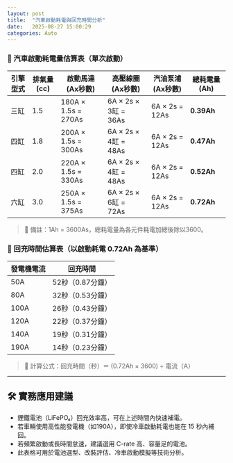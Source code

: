 ```yaml
---
layout: post
title:  "汽車啟動耗電與回充時間分析"
date:   2025-08-27 15:00:29
categories: Auto
---
```


### 🔋 汽車啟動耗電量估算表（單次啟動）

| 引擎型式 | 排氣量 (cc) | 啟動馬達 (Ax秒數) | 高壓線圈 (Ax秒數) | 汽油泵浦 (Ax秒數) | **總耗電量 (Ah)** |
|----------|-------------|--------------------|--------------------|--------------------|--------------------|
| 三缸     | 1.5         | 180A × 1.5s = 270As | 6A × 2s × 3缸 = 36As | 6A × 2s = 12As     | **0.39Ah**         |
| 四缸     | 1.8         | 200A × 1.5s = 300As | 6A × 2s × 4缸 = 48As | 6A × 2s = 12As     | **0.47Ah**         |
| 四缸     | 2.0         | 220A × 1.5s = 330As | 6A × 2s × 4缸 = 48As | 6A × 2s = 12As     | **0.52Ah**         |
| 六缸     | 3.0         | 250A × 1.5s = 375As | 6A × 2s × 6缸 = 72As | 6A × 2s = 12As     | **0.72Ah**         |

> 📌 備註：1Ah = 3600As，總耗電量為各元件耗電加總後除以3600。

### 🔋 回充時間估算表（以啟動耗電 0.72Ah 為基準）

| 發電機電流 | 回充時間 |
|------------|------------|
| 50A        | 52秒（0.87分鐘） |
| 80A        | 32秒（0.53分鐘） |
| 100A       | 26秒（0.43分鐘） |
| 120A       | 22秒（0.37分鐘） |
| 140A       | 19秒（0.31分鐘） |
| 190A       | 14秒（0.23分鐘） |

> 📌 計算公式：回充時間（秒）＝ (0.72Ah × 3600) ÷ 電流（A）

---

## 🛠️ 實務應用建議

- 鋰鐵電池（LiFePO₄）回充效率高，可在上述時間內快速補電。
- 若車輛使用高性能發電機（如190A），即使冷車啟動耗電也能在 15 秒內補回。
- 若頻繁啟動或長時間怠速，建議選用 C-rate 高、容量足的電池。
- 此表格可用於電池選型、改裝評估、冷車啟動模擬等技術分析。